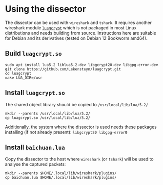 # Using the dissector

The dissector can be used with `wireshark` and `tshark`. It requires another wireshark module [`luagcrypt`](https://github.com/Lekensteyn/luagcrypt) which is not packaged in most Linux distributions and needs building from source. Instructions here are suitable for Debian and its derivatives (tested on Debian 12 Bookworm amd64).

## Build `luagcrypt.so`
```
sudo apt install lua5.2 liblua5.2-dev libgcrypt20-dev libgpg-error-dev
git clone https://github.com/Lekensteyn/luagcrypt.git
cd luagcrypt
make LUA_DIR=/usr
```
## Install `luagcrypt.so`
The shared object library should be copied to `/usr/local/lib/lua/5.2/`
```
mkdir --parents /usr/local/lib/lua/5.2/
cp luagcrypt.so /usr/local/lib/lua/5.2/
```
Additionally, the system where the dissector is used needs these packages installing (if not already present): `libgcrypt20 libgpg-error0`
## Install `baichuan.lua`
Copy the dissector to the host where `wireshark` (or `tshark`) will be used to analyse the captured packets:
```
mkdir --parents $HOME/.local/lib/wireshark/plugins/
cp baichuan.lua $HOME/.local/lib/wireshark/plugins/
```

